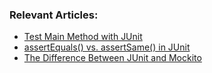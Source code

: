 ### Relevant Articles:
- [Test Main Method with JUnit](https://www.baeldung.com/junit-test-main-method)
- [assertEquals() vs. assertSame() in JUnit](https://www.baeldung.com/java-assertequals-vs-assertsame)
- [The Difference Between JUnit and Mockito](https://www.baeldung.com/junit-vs-mockito)
